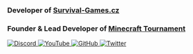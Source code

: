 ### Developer of [Survival-Games.cz](https://survival-games.cz)
### Founder & Lead Developer of [Minecraft Tournament](https://github.com/Minecraft-Tournament)

<p align="left"> 
  <a href="https://discord.com/invite/YFGnEvg6mj" target="_blank">
    <img src="https://img.shields.io/discord/805793043956760606?color=406da2&label=DISCORD&logo=discord&style=for-the-badge" alt="Discord" />
  </a>
  <a href="https://www.youtube.com/c/RobaDev" target="_blank">
    <img src="https://img.shields.io/youtube/channel/subscribers/UCA5PkE7KtRtolRAEvHYL3kA?label=YOUTUBE&logo=youtube&logoColor=ff0000&style=for-the-badge" alt="YouTube" />
  </a>
  <a href="https://github.com/RobaCZ" target="_blank">
    <img src="https://img.shields.io/github/followers/RobaCZ?label=GITHUB&logo=github&style=for-the-badge" alt="GitHub" />
  </a>
  <a href="https://twitter.com/robadeveloper" target="_blank">
    <img src="https://img.shields.io/twitter/follow/robadeveloper?label=TWITTER&logo=twitter&style=for-the-badge" alt="Twitter" />
  </a>
</p>
